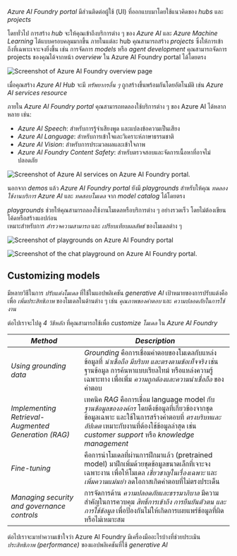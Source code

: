 
_Azure AI Foundry portal_ มีส่วนติดต่อผู้ใช้ (UI) ที่ออกแบบมาโดยใช้แนวคิดของ _hubs_ และ _projects_

โดยทั่วไป การสร้าง _hub_ จะให้คุณเข้าถึงบริการต่าง ๆ ของ _Azure AI_ และ _Azure Machine Learning_ ได้แบบครอบคลุมมากขึ้น ภายในแต่ละ hub คุณสามารถสร้าง _projects_ ซึ่งให้การเข้าถึงที่เฉพาะเจาะจงยิ่งขึ้น เช่น การจัดการ _models_ หรือ _agent development_ คุณสามารถจัดการ projects ของคุณได้จากหน้า _overview_ ใน Azure AI Foundry portal ได้โดยตรง

![Screenshot of Azure AI Foundry overview page](https://learn.microsoft.com/en-us/training/wwl-data-ai/get-started-generative-ai-azure/media/foundry-overview-page.png)

เมื่อคุณสร้าง _Azure AI Hub_ จะมี _ทรัพยากรอื่น ๆ_ ถูกสร้างขึ้นพร้อมกันโดยอัตโนมัติ เช่น _Azure AI services resource_

ภายใน _Azure AI Foundry portal_ คุณสามารถทดลองใช้บริการต่าง ๆ ของ Azure AI ได้หลากหลาย เช่น:

- _Azure AI Speech_: สำหรับการรู้จำเสียงพูด และแปลงข้อความเป็นเสียง  
- _Azure AI Language_: สำหรับการเข้าใจและวิเคราะห์ภาษาธรรมชาติ  
- _Azure AI Vision_: สำหรับการประมวลผลและเข้าใจภาพ  
- _Azure AI Foundry Content Safety_: สำหรับตรวจสอบและจัดการเนื้อหาที่อาจไม่ปลอดภัย

![Screenshot of Azure AI services on Azure AI Foundry portal.](https://learn.microsoft.com/en-us/training/wwl-data-ai/get-started-generative-ai-azure/media/foundry-ai-services-home-page.png)

นอกจาก _demos_ แล้ว _Azure AI Foundry portal_ ยังมี _playgrounds_ สำหรับให้คุณ _ทดลองใช้งานบริการ Azure AI_ และ _ทดสอบโมเดล_ จาก _model catalog_ ได้โดยตรง

_playgrounds_ ช่วยให้คุณสามารถลองใช้งานโมเดลหรือบริการต่าง ๆ อย่างรวดเร็ว โดยไม่ต้องเขียนโค้ดหรือสร้างแอปก่อน  
เหมาะสำหรับการ _สำรวจความสามารถ_ และ _เปรียบเทียบผลลัพธ์_ ของโมเดลต่าง ๆ

![Screenshot of playgrounds on Azure AI Foundry portal](https://learn.microsoft.com/en-us/training/wwl-data-ai/get-started-generative-ai-azure/media/foundry-playgrounds-page.png)

![Screenshot of the chat playground on Azure AI Foundry portal.](https://learn.microsoft.com/en-us/training/wwl-data-ai/get-started-generative-ai-azure/media/foundry-chat-playground.png)

## Customizing models

มีหลายวิธีในการ _ปรับแต่งโมเดล_ ที่ใช้ในแอปพลิเคชัน _generative AI_ เป้าหมายของการปรับแต่งคือเพื่อ _เพิ่มประสิทธิภาพ_ ของโมเดลในด้านต่าง ๆ เช่น _คุณภาพของคำตอบ_ และ _ความปลอดภัยในการใช้งาน_

ต่อไปเราจะไปดู _4 วิธีหลัก_ ที่คุณสามารถใช้เพื่อ _customize โมเดล_ ใน _Azure AI Foundry_

| _Method_ | _Description_ |
|----------|----------------|
| _Using grounding data_ | _Grounding_ คือการเชื่อมคำตอบของโมเดลกับแหล่งข้อมูลที่ _น่าเชื่อถือ มีบริบท และตรงตามข้อเท็จจริง_ เช่น ฐานข้อมูล การค้นหาแบบเรียลไทม์ หรือแหล่งความรู้เฉพาะทาง เพื่อเพิ่ม _ความถูกต้องและความน่าเชื่อถือ_ ของคำตอบ |
| _Implementing Retrieval-Augmented Generation (RAG)_ | เทคนิค _RAG_ คือการเชื่อม language model กับ _ฐานข้อมูลขององค์กร_ โดยดึงข้อมูลที่เกี่ยวข้องจากชุดข้อมูลเฉพาะ และใช้ในการสร้างคำตอบที่ _ตรงบริบทและอัปเดต_ เหมาะกับงานที่ต้องใช้ข้อมูลล่าสุด เช่น _customer support_ หรือ _knowledge management_ |
| _Fine-tuning_ | คือการนำโมเดลที่ผ่านการฝึกมาแล้ว (pretrained model) มาฝึกเพิ่มด้วยชุดข้อมูลขนาดเล็กที่เจาะจงเฉพาะงาน เพื่อให้โมเดล _เชี่ยวชาญในเรื่องเฉพาะ_ และ _เพิ่มความแม่นยำ_ ลดโอกาสเกิดคำตอบที่ไม่ตรงประเด็น |
| _Managing security and governance controls_ | การจัดการด้าน _ความปลอดภัยและธรรมาภิบาล_ มีความสำคัญในการควบคุม _สิทธิ์การเข้าถึง การยืนยันตัวตน และการใช้ข้อมูล_ เพื่อป้องกันไม่ให้เกิดการเผยแพร่ข้อมูลที่ผิดหรือไม่เหมาะสม |
ต่อไปเราจะมาทำความเข้าใจว่า Azure AI Foundry มีเครื่องมืออะไรบ้างที่ช่วยประเมิน _ประสิทธิภาพ (performance)_ ของแอปพลิเคชันที่ใช้ _generative AI_
